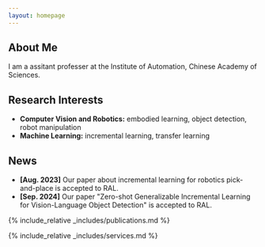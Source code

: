 ```yaml
---
layout: homepage
---
```


## About Me

I am a assitant professer at the Institute of Automation, Chinese Academy of Sciences.

## Research Interests

- **Computer Vision and Robotics:** embodied learning, object detection, robot manipulation
- **Machine Learning:** incremental learning, transfer learning

## News

- **[Aug. 2023]** Our paper about incremental learning for robotics pick-and-place is accepted to RAL.
- **[Sep. 2024]** Our paper "Zero-shot Generalizable Incremental Learning for Vision-Language Object Detection" is accepted to RAL.

{% include_relative _includes/publications.md %}

{% include_relative _includes/services.md %}
